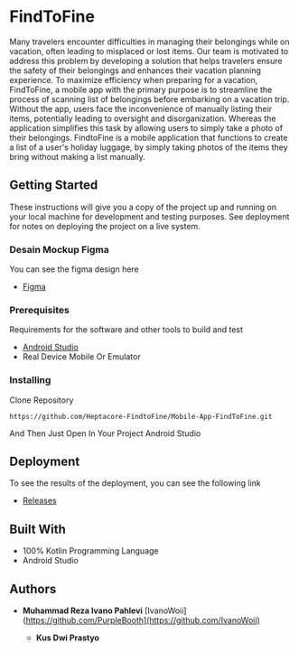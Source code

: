 # FindToFine

Many travelers encounter difficulties in managing their belongings while on vacation, often leading to misplaced or lost items. Our team is motivated to address this problem by developing a solution that helps travelers ensure the safety of their belongings and enhances their vacation planning experience. To maximize efficiency when preparing for a vacation, FindToFine, a mobile app with the primary purpose is to streamline the process of scanning list of belongings before embarking on a vacation trip. Without the app, users face the inconvenience of manually listing their items, potentially leading to oversight and disorganization. Whereas the application simplifies this task by allowing users to simply take a photo of their belongings. FindtoFine is a mobile application that functions to create a list of a user's holiday luggage, by simply taking photos of the items they bring without making a list manually.


## Getting Started

These instructions will give you a copy of the project up and running on
your local machine for development and testing purposes. See deployment
for notes on deploying the project on a live system.

### Desain Mockup Figma

You can see the figma design here
- [Figma](https://developer.android.com/studio?hl=id)

### Prerequisites

Requirements for the software and other tools to build and test
- [Android Studio](https://www.figma.com/design/haFktx0aGJgHTHst18KXLc/Mobile-App---FindToFine?node-id=34-245&t=6VHgNQPGzmKK693W-0)
- Real Device Mobile Or Emulator

### Installing

Clone Repository

    https://github.com/Heptacore-FindtoFine/Mobile-App-FindToFine.git

And Then Just Open In Your Project Android Studio

## Deployment

To see the results of the deployment, you can see the following link
- [Releases](https://github.com/Heptacore-FindtoFine/Mobile-App-FindToFine/releases)

## Built With

  - 100% Kotlin Programming Language
  - Android Studio

## Authors

  - **Muhammad Reza Ivano Pahlevi**
    [IvanoWoii](https://github.com/PurpleBooth](https://github.com/IvanoWoii)

    - **Kus Dwi Prastyo**
